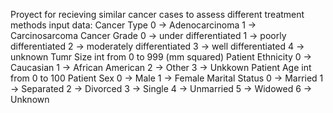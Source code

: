 Proyect for recieving similar cancer cases to assess different treatment methods
input data:
    Cancer Type
            0 -> Adenocarcinoma
            1 -> Carcinosarcoma
    Cancer Grade
            0 -> under differentiated
            1 -> poorly differentiated
            2 -> moderately differentiated
            3 -> well differentiated
            4 -> unknown
    Tumr Size
            int from 0 to 999 (mm squared)
    Patient Ethnicity
            0 -> Caucasian
            1 -> African American
            2 -> Other
            3 -> Unkkown
    Patient Age
            int from 0 to 100
    Patient Sex
            0 -> Male
            1 -> Female
    Marital Status
            0 -> Married
            1 -> Separated
            2 -> Divorced
            3 -> Single
            4 -> Unmarried
            5 -> Widowed
            6 -> Unknown